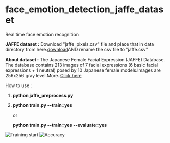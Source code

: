 # face_emotion_detection_jaffe_dataset
Real time face emotion recognition

**JAFFE dataset :** Download "jaffe_pixels.csv" file and place that in data directory from here.[download](
https://www.kaggle.com/ankur133047/modified-jaffe-facial-expression-dataset)AND rename the csv file to "jaffe.csv"

**About dataset :** The Japanese Female Facial Expression (JAFFE) Database. The database contains 213 images of 7 facial expressions (6 basic facial expressions + 1 neutral) posed by 10 Japanese female models.Images are 256x256 gray level.More..[Click here](https://www.kaggle.com/fshfsh/starter-modified-jaffe-615ace9d-f)

How to use :
  1.  **python jaffe_preprocess.py**
  2.  **python train.py --train=yes**
  
      or
      
      **python train.py --train=yes --evaluate=yes**

![Training start](../master/Info/JAFFE1.png)
![Accuracy](../master/Info/JAFFE.png)

